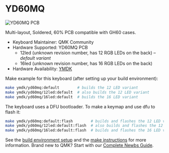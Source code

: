 # YD60MQ

![YD60MQ PCB](https://i.imgur.com/4X8km1q.jpeg)

Multi-layout, Soldered, 60% PCB compatible with GH60 cases.

* Keyboard Maintainer: QMK Community
* Hardware Supported: YD60MQ PCB
    * 12led (unknown revision number, has 12 RGB LEDs on the back) – _default variant_
    * 16led (unknown revision number, has 16 RGB LEDs on the back)
* Hardware Availability: [YMDK](https://ymdkey.com/)

Make example for this keyboard (after setting up your build environment):

```sh
make ymdk/yd60mq:default        # builds the 12 LED variant
make ymdk/yd60mq/12led:default  # also builds the 12 LED variant
make ymdk/yd60mq/16led:default  # builds the 16 LED variant
```

The keyboard uses a DFU bootloader. To make a keymap and use dfu to flash it:

```sh
make ymdk/yd60mq:default:flash        # builds and flashes the 12 LED variant
make ymdk/yd60mq/12led:default:flash  # also builds and flashes the 12 LED variant
make ymdk/yd60mq/16led:default:flash  # builds and flashes the 16 LED variant
```

See the [build environment setup](https://docs.qmk.fm/#/getting_started_build_tools) and the [make instructions](https://docs.qmk.fm/#/getting_started_make_guide) for more information. Brand new to QMK? Start with our [Complete Newbs Guide](https://docs.qmk.fm/#/newbs).
